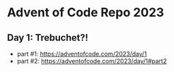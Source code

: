 # Advent of Code Repo 2023

## Day 1: Trebuchet?!
- part #1: https://adventofcode.com/2023/day/1
- part #2: https://adventofcode.com/2023/day/1#part2
